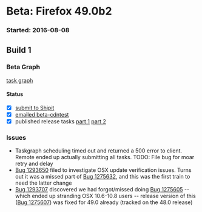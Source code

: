 # Beta: Firefox 49.0b2

### Started: 2016-08-08

## Build 1

### Beta Graph
[task graph](https://tools.taskcluster.net/task-group-inspector/#PAvWsUQhRRSpGm9CgLEXbA)


#### Status
- [x] [submit to Shipit](https://wiki.mozilla.org/Release:Release_Automation_on_Mercurial:Starting_a_Release#Submit_to_Ship_It)
- [x] [emailed beta-cdntest](../how-tos/relpro.md#1-email-drivers-re-release-live-on-test-channel)
- [x] published release tasks [part 1](../how-tos/relpro.md#3-publish-release) [part 2](../how-tos/relpro.md#4-post-release-step)

### Issues
- Taskgraph scheduling timed out and returned a 500 error to client. Remote ended up actually submitting all tasks. TODO: File bug for moar retry and delay
- [Bug 1293650](https://bugzil.la/1293650) filed to investigate OSX update verification issues. Turns out it was a missed part of [Bug 1275632](https://bugzil.la/1275632), and this was the first train to need the latter change
- [Bug 1293707](https://bugzil.la/1293707) discovered we had forgot/missed doing [Bug 1275605](https://bugzil.la/1275605) -- which ended up stranding OSX 10.6-10.8 users -- release version of this ([Bug 1275607](https://bugzil.la/1275607)) was fixed for 49.0 already (tracked on the 48.0 release)


